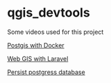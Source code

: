 # qgis_devtools

Some videos used for this project

[Postgis with Docker](https://www.youtube.com/watch?v=h-Cr5Ana0GA)

[Web GIS with Laravel](https://www.webgis.dev/posts/loading-shape-files-in-postgis-with-qgis)

[Persist postgress database](https://medium.com/codex/how-to-persist-and-backup-data-of-a-postgresql-docker-container-9fe269ff4334)
